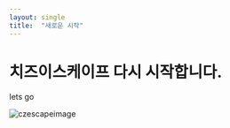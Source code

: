 ```yaml
---
layout: single
title:  "새로운 시작"
---
```

# 치즈이스케이프 다시 시작합니다.

lets go

![czescapeimage](D:\czescape-github-blog\czescape.github.io\images\2024-01-17-001\czescapeimage.png)
